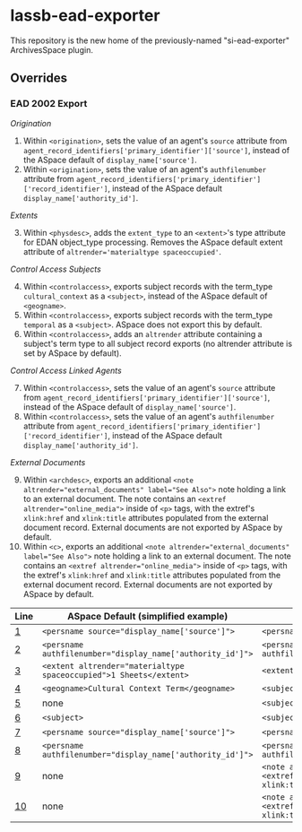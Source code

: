 # lassb-ead-exporter
This repository is the new home of the previously-named "si-ead-exporter" ArchivesSpace plugin.  

## Overrides

### EAD 2002 Export

_Origination_

1. <a name="one"></a>Within `<origination>`, sets the value of an agent's `source` attribute from `agent_record_identifiers['primary_identifier']['source']`, instead of the ASpace default of `display_name['source']`.
2. <a name="two"></a>Within `<origination>`, sets the value of an agent's `authfilenumber` attribute from `agent_record_identifiers['primary_identifier']['record_identifier']`, instead of the ASpace default `display_name['authority_id']`.

_Extents_

3. <a name="three"></a>Within `<physdesc>`, adds the `extent_type` to an `<extent>`'s type attribute for EDAN object_type processing.  Removes the ASpace default extent attribute of `altrender='materialtype spaceoccupied'`.

_Control Access Subjects_

4. <a name="four"></a>Within `<controlaccess>`, exports subject records with the term_type `cultural_context` as a `<subject>`, instead of the ASpace default of `<geogname>`.
5. <a name="five"></a>Within `<controlaccess>`, exports subject records with the term_type `temporal` as a `<subject>`.  ASpace does not export this by default.
6. <a name="six"></a>Within `<controlaccess>`, adds an `altrender` attribute containing a subject's term type to all subject record exports (no altrender attribute is set by ASpace by default).

_Control Access Linked Agents_

7. <a name="seven"></a>Within `<controlaccess>`, sets the value of an agent's `source` attribute from `agent_record_identifiers['primary_identifier']['source']`, instead of the ASpace default of `display_name['source']`.
8. <a name="eight"></a>Within `<controlaccess>`, sets the value of an agent's `authfilenumber` attribute from `agent_record_identifiers['primary_identifier']['record_identifier']`, instead of the ASpace default `display_name['authority_id']`.

_External Documents_

9. <a name="nine"></a>Within `<archdesc>`, exports an additional `<note altrender="external_documents" label="See Also">` note holding a link to an external document.  The note contains an `<extref altrender="online_media">` inside of `<p>` tags, with the extref's `xlink:href` and `xlink:title` attributes populated from the external document record.  External documents are not exported by ASpace by default.
10. <a name="ten"></a>Within `<c>`, exports an additional `<note altrender="external_documents" label="See Also">` note holding a link to an external document.  The note contains an `<extref altrender="online_media">` inside of `<p>` tags, with the extref's `xlink:href` and `xlink:title` attributes populated from the external document record.  External documents are not exported by ASpace by default.


| Line        | ASpace Default (simplified example)                                | SI Override (simplified example)                                      |
| ----------- | ------------------------------------------------------------------ | --------------------------------------------------------------------- |
| [1](#one)   | `<persname source="display_name['source']">`                       | `<persname source="primary_identifier['source']">`                    |
| [2](#two)   | `<persname authfilenumber="display_name['authority_id']">`         | `<persname authfilenumber="primary_identifier['record_identifier']">` |
| [3](#three) | `<extent altrender="materialtype spaceoccupied">1 Sheets</extent>` | `<extent type="Sheets">1 Sheets</extent>`                             |
| [4](#four)  | `<geogname>Cultural Context Term</geogname>`                       | `<subject>Cultural Context Term</subject>`                            |
| [5](#five)  | none                                                               | `<subjec>Temporal term</subject>`                                     |
| [6](#six)   | `<subject>`                                                        | `<subject altrender="topical">`                                       |
| [7](#seven) | `<persname source="display_name['source']">`                       | `<persname source="primary_identifier['source']">`                    |
| [8](#eight) | `<persname authfilenumber="display_name['authority_id']">`         | `<persname authfilenumber="primary_identifier['record_identifier']">` |
| [9](#nine)  | none                                                               | `<note altrender="external_documents" label="See Also"><p><extref altrender="online_media" xlink:href="location" xlink:title="Title">Title</extref></p></note>` |
| [10](#ten)  | none                                                               | `<note altrender="external_documents" label="See Also"><p><extref altrender="online_media" xlink:href="location" xlink:title="Title">Title</extref></p></note>` |
